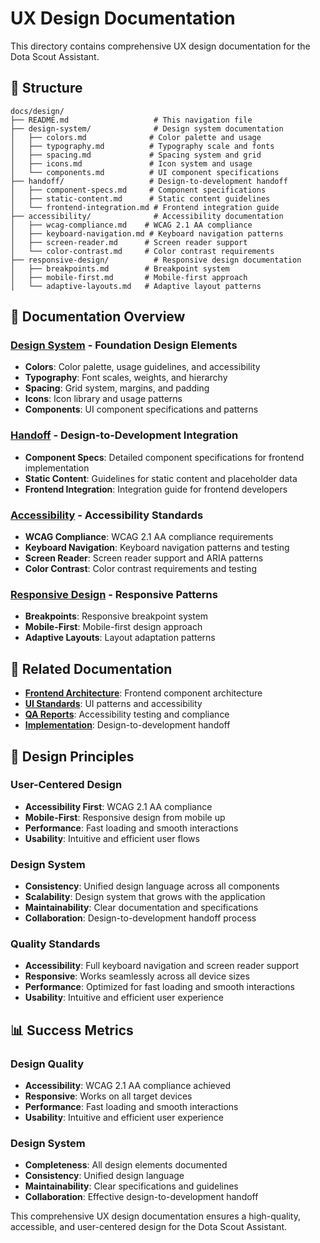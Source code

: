 # UX Design Documentation

This directory contains comprehensive UX design documentation for the Dota Scout Assistant.

## 📁 Structure

```
docs/design/
├── README.md                   # This navigation file
├── design-system/              # Design system documentation
│   ├── colors.md              # Color palette and usage
│   ├── typography.md          # Typography scale and fonts
│   ├── spacing.md             # Spacing system and grid
│   ├── icons.md               # Icon system and usage
│   └── components.md          # UI component specifications
├── handoff/                   # Design-to-development handoff
│   ├── component-specs.md     # Component specifications
│   ├── static-content.md      # Static content guidelines
│   └── frontend-integration.md # Frontend integration guide
├── accessibility/              # Accessibility documentation
│   ├── wcag-compliance.md    # WCAG 2.1 AA compliance
│   ├── keyboard-navigation.md # Keyboard navigation patterns
│   ├── screen-reader.md      # Screen reader support
│   └── color-contrast.md     # Color contrast requirements
├── responsive-design/          # Responsive design documentation
│   ├── breakpoints.md        # Breakpoint system
│   ├── mobile-first.md       # Mobile-first approach
│   └── adaptive-layouts.md   # Adaptive layout patterns

```

## 🎯 Documentation Overview

### **[Design System](./design-system/)** - Foundation Design Elements
- **Colors**: Color palette, usage guidelines, and accessibility
- **Typography**: Font scales, weights, and hierarchy
- **Spacing**: Grid system, margins, and padding
- **Icons**: Icon library and usage patterns
- **Components**: UI component specifications and patterns

### **[Handoff](./handoff/)** - Design-to-Development Integration
- **Component Specs**: Detailed component specifications for frontend implementation
- **Static Content**: Guidelines for static content and placeholder data
- **Frontend Integration**: Integration guide for frontend developers

### **[Accessibility](./accessibility/)** - Accessibility Standards
- **WCAG Compliance**: WCAG 2.1 AA compliance requirements
- **Keyboard Navigation**: Keyboard navigation patterns and testing
- **Screen Reader**: Screen reader support and ARIA patterns
- **Color Contrast**: Color contrast requirements and testing

### **[Responsive Design](./responsive-design/)** - Responsive Patterns
- **Breakpoints**: Responsive breakpoint system
- **Mobile-First**: Mobile-first design approach
- **Adaptive Layouts**: Layout adaptation patterns



## 🔗 Related Documentation

- **[Frontend Architecture](../architecture/frontend/)**: Frontend component architecture
- **[UI Standards](../architecture/frontend/ui-standards.md)**: UI patterns and accessibility
- **[QA Reports](../qa-reports/)**: Accessibility testing and compliance
- **[Implementation](../implementation/)**: Design-to-development handoff

## 🎯 Design Principles

### **User-Centered Design**
- **Accessibility First**: WCAG 2.1 AA compliance
- **Mobile-First**: Responsive design from mobile up
- **Performance**: Fast loading and smooth interactions
- **Usability**: Intuitive and efficient user flows

### **Design System**
- **Consistency**: Unified design language across all components
- **Scalability**: Design system that grows with the application
- **Maintainability**: Clear documentation and specifications
- **Collaboration**: Design-to-development handoff process

### **Quality Standards**
- **Accessibility**: Full keyboard navigation and screen reader support
- **Responsive**: Works seamlessly across all device sizes
- **Performance**: Optimized for fast loading and smooth interactions
- **Usability**: Intuitive and efficient user experience

## 📊 Success Metrics

### **Design Quality**
- **Accessibility**: WCAG 2.1 AA compliance achieved
- **Responsive**: Works on all target devices
- **Performance**: Fast loading and smooth interactions
- **Usability**: Intuitive and efficient user experience

### **Design System**
- **Completeness**: All design elements documented
- **Consistency**: Unified design language
- **Maintainability**: Clear specifications and guidelines
- **Collaboration**: Effective design-to-development handoff

This comprehensive UX design documentation ensures a high-quality, accessible, and user-centered design for the Dota Scout Assistant. 